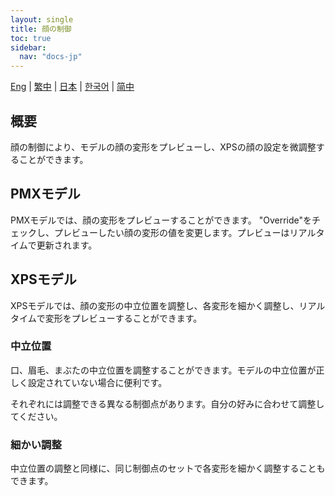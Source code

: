 ```yaml
---
layout: single
title: 顔の制御
toc: true
sidebar:
  nav: "docs-jp"
---
```

[Eng](/dancexr/features/facial_control) | [繁中](/tw/dancexr/features/facial_control) | [日本](/jp/dancexr/features/facial_control) | [한국어](/kr/dancexr/features/facial_control) | [简中](/zh/dancexr/features/facial_control)

## 概要
顔の制御により、モデルの顔の変形をプレビューし、XPSの顔の設定を微調整することができます。

## PMXモデル
PMXモデルでは、顔の変形をプレビューすることができます。 "Override"をチェックし、プレビューしたい顔の変形の値を変更します。プレビューはリアルタイムで更新されます。

## XPSモデル
XPSモデルでは、顔の変形の中立位置を調整し、各変形を細かく調整し、リアルタイムで変形をプレビューすることができます。

### 中立位置
口、眉毛、まぶたの中立位置を調整することができます。モデルの中立位置が正しく設定されていない場合に便利です。

それぞれには調整できる異なる制御点があります。自分の好みに合わせて調整してください。

### 細かい調整
中立位置の調整と同様に、同じ制御点のセットで各変形を細かく調整することもできます。